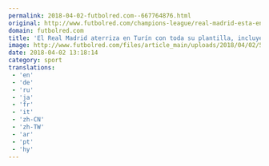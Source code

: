 ```yaml
---
permalink: 2018-04-02-futbolred.com--667764876.html
original: http://www.futbolred.com/champions-league/real-madrid-esta-en-turin-para-duelo-contra-juventus-por-champions-82965
domain: futbolred.com
title: 'El Real Madrid aterriza en Turín con toda su plantilla, incluyendo a Nacho'
image: http://www.futbolred.com/files/article_main/uploads/2018/04/02/5ac2294b3820e.jpeg
date: 2018-04-02 13:18:14
category: sport
translations: 
 - 'en'
 - 'de'
 - 'ru'
 - 'ja'
 - 'fr'
 - 'it'
 - 'zh-CN'
 - 'zh-TW'
 - 'ar'
 - 'pt'
 - 'hy'
---
```


